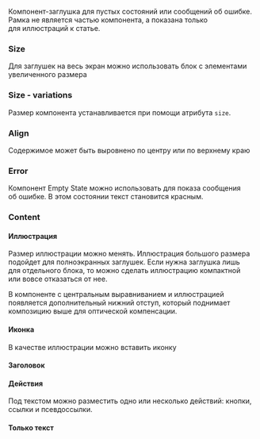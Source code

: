 Компонент-заглушка для пустых состояний или сообщений об ошибке. Рамка не является частью компонента, а показана только для иллюстраций к статье.

<!-- example(empty-state-default) -->

### Size

Для заглушек на весь экран можно использовать блок с элементами увеличенного размера

<!-- example(empty-state-big) -->

### Size - variations

Размер компонента устанавливается при помощи атрибута `size`.

<!-- example(empty-state-size) -->

### Align

Содержимое может быть выровнено по центру или по верхнему краю

<!-- example(empty-state-align) -->

### Error

Компонент Empty State можно использовать для показа сообщения об ошибке. В этом состоянии текст становится красным.

<!-- example(empty-state-error) -->

### Content

#### Иллюстрация

Размер иллюстрации можно менять. Иллюстрация большого размера подойдет для полноэкранных заглушек. Если нужна заглушка лишь для отдельного блока, то можно сделать иллюстрацию компактной или вовсе отказаться от нее.

<!-- example(empty-state-content) -->

В компоненте с центральным выравниванием и иллюстрацией появляется дополнительный нижний отступ, который поднимает композицию выше для оптической компенсации.

#### Иконка

В качестве иллюстрации можно вставить иконку

<!-- example(empty-state-icon) -->

#### Заголовок

<!-- example(empty-state-title) -->

#### Действия

Под текстом можно разместить одно или несколько действий: кнопки, ссылки и псевдоссылки.

<!-- example(empty-state-actions) -->

<!-- example(empty-state-actions2) -->

#### Только текст

<!-- example(empty-state-text-only) -->
